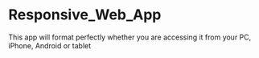 # Responsive_Web_App
This app will format perfectly whether you are accessing it from your PC, iPhone, Android or tablet
